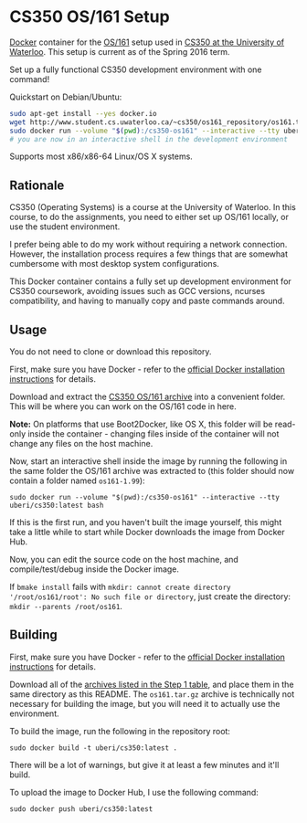 CS350 OS/161 Setup
==================

[Docker](https://www.docker.com/) container for the [OS/161](http://os161.eecs.harvard.edu/) setup used in [CS350 at the University of Waterloo](https://www.student.cs.uwaterloo.ca/~cs350/). This setup is current as of the Spring 2016 term.

Set up a fully functional CS350 development environment with one command!

Quickstart on Debian/Ubuntu:

```bash
sudo apt-get install --yes docker.io
wget http://www.student.cs.uwaterloo.ca/~cs350/os161_repository/os161.tar.gz -O os161.tar.gz && tar -xzf os161.tar.gz
sudo docker run --volume "$(pwd):/cs350-os161" --interactive --tty uberi/cs350:latest bash
# you are now in an interactive shell in the development environment
```

Supports most x86/x86-64 Linux/OS X systems.

Rationale
---------

CS350 (Operating Systems) is a course at the University of Waterloo. In this course, to do the assignments, you need to either set up OS/161 locally, or use the student environment.

I prefer being able to do my work without requiring a network connection. However, the installation process requires a few things that are somewhat cumbersome with most desktop system configurations.

This Docker container contains a fully set up development environment for CS350 coursework, avoiding issues such as GCC versions, ncurses compatibility, and having to manually copy and paste commands around.

Usage
-----

You do not need to clone or download this repository.

First, make sure you have Docker - refer to the [official Docker installation instructions](https://docs.docker.com/engine/installation/) for details.

Download and extract the [CS350 OS/161 archive](http://www.student.cs.uwaterloo.ca/~cs350/os161_repository/os161.tar.gz) into a convenient folder. This will be where you can work on the OS/161 code in here.

**Note:** On platforms that use Boot2Docker, like OS X, this folder will be read-only inside the container - changing files inside of the container will not change any files on the host machine.

Now, start an interactive shell inside the image by running the following in the same folder the OS/161 archive was extracted to (this folder should now contain a folder named `os161-1.99`):

    sudo docker run --volume "$(pwd):/cs350-os161" --interactive --tty uberi/cs350:latest bash

If this is the first run, and you haven't built the image yourself, this might take a little while to start while Docker downloads the image from Docker Hub.

Now, you can edit the source code on the host machine, and compile/test/debug inside the Docker image.

If `bmake install` fails with `mkdir: cannot create directory '/root/os161/root': No such file or directory`, just create the directory: `mkdir --parents /root/os161`.

Building
--------

First, make sure you have Docker - refer to the [official Docker installation instructions](https://docs.docker.com/engine/installation/) for details.

Download all of the [archives listed in the Step 1 table](https://www.student.cs.uwaterloo.ca/~cs350/common/Install161NonCS.html), and place them in the same directory as this README. The `os161.tar.gz` archive is technically not necessary for building the image, but you will need it to actually use the environment.

To build the image, run the following in the repository root:

    sudo docker build -t uberi/cs350:latest .

There will be a lot of warnings, but give it at least a few minutes and it'll build.

To upload the image to Docker Hub, I use the following command:

    sudo docker push uberi/cs350:latest
